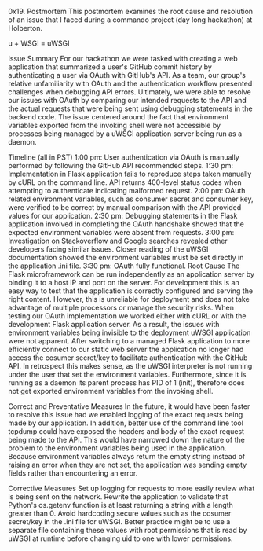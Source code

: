 0x19. Postmortem
This postmortem examines the root cause and resolution of an issue that I faced during a commando project (day long hackathon) at Holberton.


u + WSGI = uWSGI

Issue Summary
For our hackathon we were tasked with creating a web application that summarized a user's GitHub commit history by authenticating a user via OAuth with GitHub's API. As a team, our group's relative unfamiliarity with OAuth and the authentication workflow presented challenges when debugging API errors. Ultimately, we were able to resolve our issues with OAuth by comparing our intended requests to the API and the actual requests that were being sent using debugging statements in the backend code. The issue centered around the fact that environment variables exported from the invoking shell were not accessible by processes being managed by a uWSGI application server being run as a daemon.

Timeline (all in PST)
1:00 pm: User authentication via OAuth is manually performed by following the GitHub API recommended steps.
1:30 pm: Implementation in Flask application fails to reproduce steps taken manually by cURL on the command line. API returns 400-level status codes when attempting to authenticate indicating malformed request.
2:00 pm: OAuth related environment variables, such as consumer secret and consumer key, were verified to be correct by manual comparison with the API provided values for our application.
2:30 pm: Debugging statements in the Flask application involved in completing the OAuth handshake showed that the expected environment variables were absent from requests.
3:00 pm: Investigation on Stackoverflow and Google searches revealed other developers facing similar issues. Closer reading of the uWSGI documentation showed the environment variables must be set directly in the application .ini file.
3:30 pm: OAuth fully functional.
Root Cause
The Flask microframework can be run independently as an application server by binding it to a host IP and port on the server. For development this is an easy way to test that the application is correctly configured and serving the right content. However, this is unreliable for deployment and does not take advantage of multiple processors or manage the security risks. When testing our OAuth implementation we worked either with cURL or with the development Flask application server. As a result, the issues with environment variables being invisible to the deployment uWSGI application were not apparent. After switching to a managed Flask application to more efficiently connect to our static web server the application no longer had access the cosumer secret/key to facilitate authentication with the GitHub API. In retrospect this makes sense, as the uWSGI interpreter is not running under the user that set the environment variables. Furthermore, since it is running as a daemon its parent process has PID of 1 (init), therefore does not get exported environment variables from the invoking shell.

Correct and Preventative Measures
In the future, it would have been faster to resolve this issue had we enabled logging of the exact requests being made by our application. In addition, better use of the command line tool tcpdump could have exposed the headers and body of the exact request being made to the API. This would have narrowed down the nature of the problem to the environment variables being used in the application. Because environment variables always return the empty string instead of raising an error when they are not set, the application was sending empty fields rather than encountering an error.

Corrective Measures
Set up logging for requests to more easily review what is being sent on the network.
Rewrite the application to validate that Python's os.getenv function is at least returning a string with a length greater than 0.
Avoid hardcoding secure values such as the cosumer secret/key in the .ini file for uWSGI. Better practice might be to use a separate file containing these values with root permissions that is read by uWSGI at runtime before changing uid to one with lower permissions.
